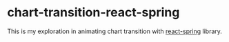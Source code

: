 # chart-transition-react-spring

This is my exploration in animating chart transition with [react-spring](https://react-spring.dev/) library.
